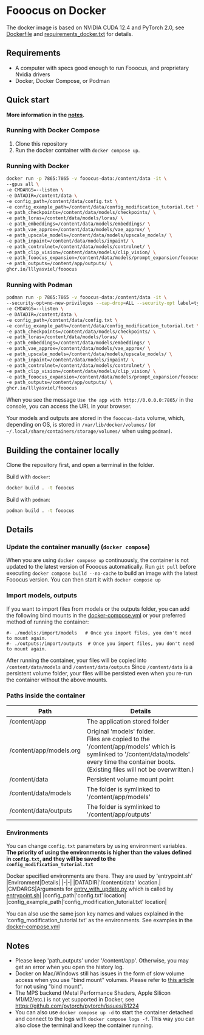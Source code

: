 # Fooocus on Docker

The docker image is based on NVIDIA CUDA 12.4 and PyTorch 2.0, see [Dockerfile](Dockerfile) and [requirements_docker.txt](requirements_docker.txt) for details.

## Requirements

- A computer with specs good enough to run Fooocus, and proprietary Nvidia drivers
- Docker, Docker Compose, or Podman

## Quick start

**More information in the [notes](#notes).**

### Running with Docker Compose

1. Clone this repository
2. Run the docker container with `docker compose up`.

### Running with Docker

```sh
docker run -p 7865:7865 -v fooocus-data:/content/data -it \
--gpus all \
-e CMDARGS=--listen \
-e DATADIR=/content/data \
-e config_path=/content/data/config.txt \
-e config_example_path=/content/data/config_modification_tutorial.txt \
-e path_checkpoints=/content/data/models/checkpoints/ \
-e path_loras=/content/data/models/loras/ \
-e path_embeddings=/content/data/models/embeddings/ \
-e path_vae_approx=/content/data/models/vae_approx/ \
-e path_upscale_models=/content/data/models/upscale_models/ \
-e path_inpaint=/content/data/models/inpaint/ \
-e path_controlnet=/content/data/models/controlnet/ \
-e path_clip_vision=/content/data/models/clip_vision/ \
-e path_fooocus_expansion=/content/data/models/prompt_expansion/fooocus_expansion/ \
-e path_outputs=/content/app/outputs/ \
ghcr.io/lllyasviel/fooocus
```
### Running with Podman

```sh
podman run -p 7865:7865 -v fooocus-data:/content/data -it \
--security-opt=no-new-privileges --cap-drop=ALL --security-opt label=type:nvidia_container_t --device=nvidia.com/gpu=all \
-e CMDARGS=--listen \
-e DATADIR=/content/data \
-e config_path=/content/data/config.txt \
-e config_example_path=/content/data/config_modification_tutorial.txt \
-e path_checkpoints=/content/data/models/checkpoints/ \
-e path_loras=/content/data/models/loras/ \
-e path_embeddings=/content/data/models/embeddings/ \
-e path_vae_approx=/content/data/models/vae_approx/ \
-e path_upscale_models=/content/data/models/upscale_models/ \
-e path_inpaint=/content/data/models/inpaint/ \
-e path_controlnet=/content/data/models/controlnet/ \
-e path_clip_vision=/content/data/models/clip_vision/ \
-e path_fooocus_expansion=/content/data/models/prompt_expansion/fooocus_expansion/ \
-e path_outputs=/content/app/outputs/ \
ghcr.io/lllyasviel/fooocus
```

When you see the message  `Use the app with http://0.0.0.0:7865/` in the console, you can access the URL in your browser.

Your models and outputs are stored in the `fooocus-data` volume, which, depending on OS, is stored in `/var/lib/docker/volumes/` (or `~/.local/share/containers/storage/volumes/` when using `podman`).

## Building the container locally

Clone the repository first, and open a terminal in the folder.

Build with `docker`:
```sh
docker build . -t fooocus
```

Build with `podman`:
```sh
podman build . -t fooocus
```

## Details

### Update the container manually (`docker compose`)

When you are using `docker compose up` continuously, the container is not updated to the latest version of Fooocus automatically.
Run `git pull` before executing `docker compose build --no-cache` to build an image with the latest Fooocus version.
You can then start it with `docker compose up`

### Import models, outputs

If you want to import files from models or the outputs folder, you can add the following bind mounts in the [docker-compose.yml](docker-compose.yml) or your preferred method of running the container:
```
#- ./models:/import/models   # Once you import files, you don't need to mount again.
#- ./outputs:/import/outputs  # Once you import files, you don't need to mount again.
```
After running the container, your files will be copied into `/content/data/models` and `/content/data/outputs`
Since `/content/data` is a persistent volume folder, your files will be persisted even when you re-run the container without the above mounts.


### Paths inside the container

|Path|Details|
|-|-|
|/content/app|The application stored folder|
|/content/app/models.org|Original 'models' folder.<br> Files are copied to the '/content/app/models' which is symlinked to '/content/data/models' every time the container boots. (Existing files will not be overwritten.) |
|/content/data|Persistent volume mount point|
|/content/data/models|The folder is symlinked to '/content/app/models'|
|/content/data/outputs|The folder is symlinked to '/content/app/outputs'|

### Environments

You can change `config.txt` parameters by using environment variables.
**The priority of using the environments is higher than the values defined in `config.txt`, and they will be saved to the `config_modification_tutorial.txt`**

Docker specified environments are there. They are used by 'entrypoint.sh'
|Environment|Details|
|-|-|
|DATADIR|'/content/data' location.|
|CMDARGS|Arguments for [entry_with_update.py](entry_with_update.py) which is called by [entrypoint.sh](entrypoint.sh)|
|config_path|'config.txt' location|
|config_example_path|'config_modification_tutorial.txt' location|

You can also use the same json key names and values explained in the 'config_modification_tutorial.txt' as the environments.
See examples in the [docker-compose.yml](docker-compose.yml)

## Notes

- Please keep 'path_outputs' under '/content/app'. Otherwise, you may get an error when you open the history log.
- Docker on Mac/Windows still has issues in the form of slow volume access when you use "bind mount" volumes. Please refer to [this article](https://docs.docker.com/storage/volumes/#use-a-volume-with-docker-compose) for not using "bind mount".
- The MPS backend (Metal Performance Shaders, Apple Silicon M1/M2/etc.) is not yet supported in Docker, see https://github.com/pytorch/pytorch/issues/81224
- You can also use `docker compose up -d` to start the container detached and connect to the logs with `docker compose logs -f`. This way you can also close the terminal and keep the container running.